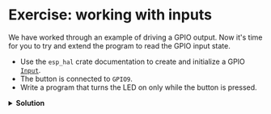 # Exercise: working with inputs

We have worked through an example of driving a GPIO output.
Now it's time for you to try and extend the program to read the GPIO input state.

- Use the `esp_hal` crate documentation to create and initialize a GPIO [`Input`][1].
- The button is connected to `GPIO9`.
- Write a program that turns the LED on only while the button is pressed.

<details>
<summary><strong>Solution</strong></summary>

1. Add new imports:
   ```rust
   use esp_hal::gpio::{Input, InputConfig};
   ```
2. Declare the button:
   ```rust
   let button = Input::new(peripherals.GPIO9, InputConfig::default());
   ```
3. Modify the loop code:
   ```rust
    if button.is_high() {
        led.set_high();
    } else {
        led.set_low();
    }
   ```

### Explanation

You may be tempted to think that `high` means ON and `low` means off, however, the logic of both the button and the LED
is inverted.

Button has a pull-up resistor and connects the pin to ground when pressed.

The LED has its anode connected to the 3.3 V supply and the cathode is connected to the open-drain output. When the output is set to low, it is connected to ground, allowing the current to flow and thereby turning the LED on.

</details>

[1]: https://docs.espressif.com/projects/rust/esp-hal/1.0.0-rc.0/esp32c6/esp_hal/gpio/struct.Input.html
